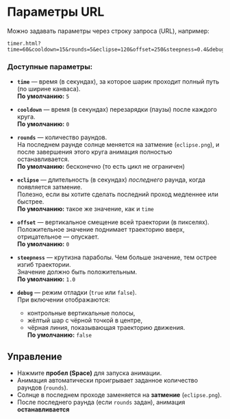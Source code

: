 # Параметры URL

Можно задавать параметры через строку запроса (URL), например:

```
timer.html?time=60&cooldown=15&rounds=5&eclipse=120&offset=250&steepness=0.4&debug=false
```

### Доступные параметры:

- **`time`** — время (в секундах), за которое шарик проходит полный путь (по ширине канваса).  
  **По умолчанию:** `5`

- **`cooldown`** — время (в секундах) перезарядки (паузы) после каждого круга.  
  **По умолчанию:** `0`

- **`rounds`** — количество раундов.  
  На последнем раунде солнце меняется на затмение (`eclipse.png`), и после завершения этого круга анимация полностью останавливается.  
  **По умолчанию:** бесконечно (то есть цикл не ограничен)

- **`eclipse`** — длительность (в секундах) *последнего* раунда, когда появляется затмение.  
  Полезно, если вы хотите сделать последний проход медленнее или быстрее.  
  **По умолчанию:** такое же значение, как и `time`

- **`offset`** — вертикальное смещение всей траектории (в пикселях).  
  Положительное значение поднимает траекторию вверх, отрицательное — опускает.  
  **По умолчанию:** `0`

- **`steepness`** — крутизна параболы. Чем больше значение, тем острее изгиб траектории.  
  Значение должно быть положительным.  
  **По умолчанию:** `1.0`

- **`debug`** — режим отладки (`true` или `false`).  
  При включении отображаются:
  - контрольные вертикальные полосы,
  - жёлтый шар с чёрной точкой в центре,
  - чёрная линия, показывающая траекторию движения.  
  **По умолчанию:** `false`

## Управление

- Нажмите **пробел (Space)** для запуска анимации.
- Анимация автоматически проигрывает заданное количество раундов (`rounds`).
- Солнце в последнем проходе заменяется на **затмение** (`eclipse.png`).
- После последнего раунда (если `rounds` задан), анимация **останавливается**
